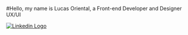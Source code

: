 #Hello, my name is Lucas Oriental, a Front-end Developer and Designer UX/UI

<a href="https://linkedin.com/in/lucas-oriental-dos-santos" target="_blank">
<img src="https://img.shields.io/badge/LinkedIn-0077B5?style=for-the-badge&logo=linkedin&logoColor=white" alt="Linkedin Logo" />
</a>
